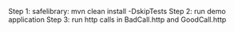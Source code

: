Step 1: safelibrary: mvn clean install -DskipTests
Step 2: run demo application
Step 3: run http calls in BadCall.http and GoodCall.http